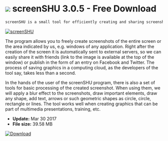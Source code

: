 # ![](https://cdn.softexe.net/static/icon/a/screenshu-11094.png) screenSHU 3.0.5 - Free Download

```sh
screenSHU is a small tool for efficiently creating and sharing screenshots online.
```
[![screenSHU](https://gallery.dpcdn.pl/imgc/Tools/15897/g_-_420x350_1.5_-_x20130504173031_00.png)](https://softexe.net/win/multimedia/image-capture/screenshu:ppRad.html)

The program allows you to freely create screenshots of the entire screen or the area indicated by us, e.g. windows of any application. Right after the creation of the screen it is automatically sent to external servers, so we can easily share it with friends (link to the image is available at the top of the window) or publish in the form of an entry on Facebook and Twitter. The process of saving graphics in a computing cloud, as the developers of the tool say, takes less than a second.
 
 In the hands of the user of the screenSHU program, there is also a set of tools for basic processing of the created screenshot. When using them, we will apply a blur effect to the screenshots, draw important elements, draw any shape, add text, arrows or such geometric shapes as circle, circle, rectangle or lines. The tool works well when creating graphics that can be part of multimedia presentations, training, etc.


- **Update:** Mar 30 2017
- **File size:** 39.58 MB

[![Download](https://cdn.softexe.net/static/img/download.png)](https://softexe.net/win/multimedia/image-capture/screenshu:ppRad.html)

